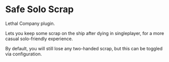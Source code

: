 # Safe Solo Scrap
Lethal Company plugin.

Lets you keep some scrap on the ship after dying in singleplayer, for a more casual solo-friendly experience.

By default, you will still lose any two-handed scrap, but this can be toggled via configuration.